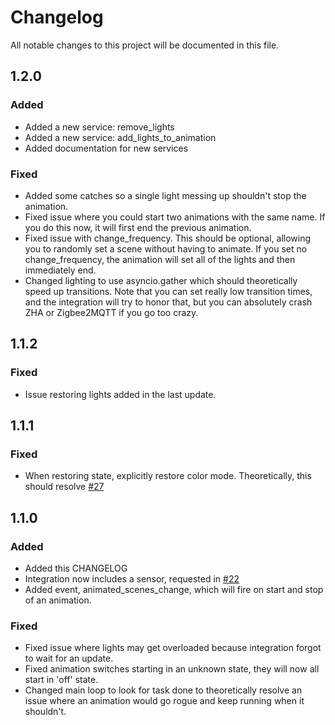 # Changelog
All notable changes to this project will be documented in this file.

## 1.2.0

### Added

- Added a new service: remove_lights
- Added a new service: add_lights_to_animation
- Added documentation for new services

### Fixed

- Added some catches so a single light messing up shouldn't stop the animation.
- Fixed issue where you could start two animations with the same name. If you do this now, it will first end the previous animation.
- Fixed issue with change_frequency. This should be optional, allowing you to randomly set a scene without having to animate. If you set no change_frequency, the animation will set all of the lights and then immediately end.
- Changed lighting to use asyncio.gather which should theoretically speed up transitions. Note that you can set really low transition times, and the integration will try to honor that, but you can absolutely crash ZHA or Zigbee2MQTT if you go too crazy.

## 1.1.2

### Fixed

- Issue restoring lights added in the last update.

## 1.1.1

### Fixed

- When restoring state, explicitly restore color mode. Theoretically, this should resolve [#27](https://github.com/chazzu/hass-animated-scenes/issues/27)

## 1.1.0

### Added

- Added this CHANGELOG
- Integration now includes a sensor, requested in [#22](https://github.com/chazzu/hass-animated-scenes/issues/22)
- Added event, animated_scenes_change, which will fire on start and stop of an animation.

### Fixed

- Fixed issue where lights may get overloaded because integration forgot to wait for an update.
- Fixed animation switches starting in an unknown state, they will now all start in 'off' state.
- Changed main loop to look for task done to theoretically resolve an issue where an animation would go rogue and keep running when it shouldn't.